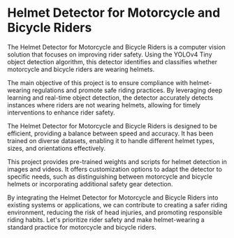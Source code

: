 # Helmet Detector for Motorcycle and Bicycle Riders 

The Helmet Detector for Motorcycle and Bicycle Riders is a computer vision solution that focuses on improving rider safety. Using the YOLOv4 Tiny object detection algorithm, this detector identifies and classifies whether motorcycle and bicycle riders are wearing helmets.

The main objective of this project is to ensure compliance with helmet-wearing regulations and promote safe riding practices. By leveraging deep learning and real-time object detection, the detector accurately detects instances where riders are not wearing helmets, allowing for timely interventions to enhance rider safety.

The Helmet Detector for Motorcycle and Bicycle Riders is designed to be efficient, providing a balance between speed and accuracy. It has been trained on diverse datasets, enabling it to handle different helmet types, sizes, and orientations effectively.

This project provides pre-trained weights and scripts for helmet detection in images and videos. It offers customization options to adapt the detector to specific needs, such as distinguishing between motorcycle and bicycle helmets or incorporating additional safety gear detection.

By integrating the Helmet Detector for Motorcycle and Bicycle Riders into existing systems or applications, we can contribute to creating a safer riding environment, reducing the risk of head injuries, and promoting responsible riding habits. Let's prioritize rider safety and make helmet-wearing a standard practice for motorcycle and bicycle riders.
